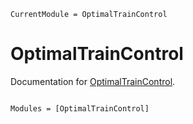 ```@meta
CurrentModule = OptimalTrainControl
```

# OptimalTrainControl

Documentation for [OptimalTrainControl](https://github.com/vtfanta/OptimalTrainControl.jl).

```@index
```

```@autodocs
Modules = [OptimalTrainControl]
```
